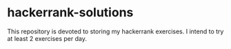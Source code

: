 # hackerrank-solutions

This repository is devoted to storing my hackerrank exercises. I intend to try at least 2 exercises per day.